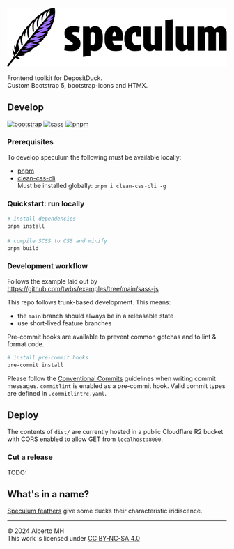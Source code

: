 <!-- markdownlint-disable MD041 -->
![speculum logo](speculum.svg "speculum")

Frontend toolkit for DepositDuck.  
Custom Bootstrap 5, bootstrap-icons and HTMX.

## Develop

[![bootstrap](https://img.shields.io/badge/Bootstrap_5-7952B3?logo=bootstrap&logoColor=white)](https://github.com/twbs/bootstrap)
[![sass](https://img.shields.io/badge/Dart_Sass-cf649b?logo=sass&logoColor=white)](https://sass-lang.com/dart-sass/)
[![pnpm](https://img.shields.io/badge/pnpm-4e4e4e?logo=pnpm&logoColor=f69220)](https://sass-lang.com/dart-sass/)

### Prerequisites

To develop speculum the following must be available locally:

- [pnpm](https://pnpm.io/installation)
- [clean-css-cli](https://www.npmjs.com/package/clean-css-cli)  
  Must be installed globally: `pnpm i clean-css-cli -g`

### Quickstart: run locally

```sh
# install dependencies
pnpm install

# compile SCSS to CSS and minify
pnpm build
```

### Development workflow

Follows the example laid out by https://github.com/twbs/examples/tree/main/sass-js

This repo follows trunk-based development. This means:

- the `main` branch should always be in a releasable state
- use short-lived feature branches

Pre-commit hooks are available to prevent common gotchas and to lint & format code.

```sh
# install pre-commit hooks
pre-commit install
```

Please follow the [Conventional Commits](https://www.conventionalcommits.org/en/v1.0.0/)
guidelines when writing commit messages.
`commitlint` is enabled as a pre-commit hook. Valid commit types are defined in `.commitlintrc.yaml`.

## Deploy

The contents of `dist/` are currently hosted in a public Cloudflare R2 bucket with CORS
enabled to allow GET from `localhost:8000`.

### Cut a release

TODO:

## What's in a name?

[Speculum feathers](https://en.wikipedia.org/wiki/Speculum_feathers) give some ducks their
characteristic iridiscence.

---

&copy; 2024 Alberto MH  
This work is licensed under [CC BY-NC-SA 4.0](https://creativecommons.org/licenses/by-nc-sa/4.0/)
